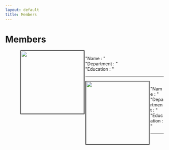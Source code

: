 ```yaml
---
layout: default
title: Members
---
```

<div class="post">
	<h1 class="pageTitle"> Members </h1>
	<ul> 
	<ul><img src=" /assets/img/touring.jpg" style="width: auto; height: 200px" align="left"  border="2"> 
    	<br clear "left> "Name : " 
 	<br> "Department : "  <br> "Education : "   <hr>
	</ul> 
    <ul><img src=" /assets/img/touring.jpg" style="width: auto; height: 200px" align="left"  border="2"> 
    <br clear "left> "Name : " 
    <br> "Department : " 
    <br> "Education : "
    <hr>

</div>

